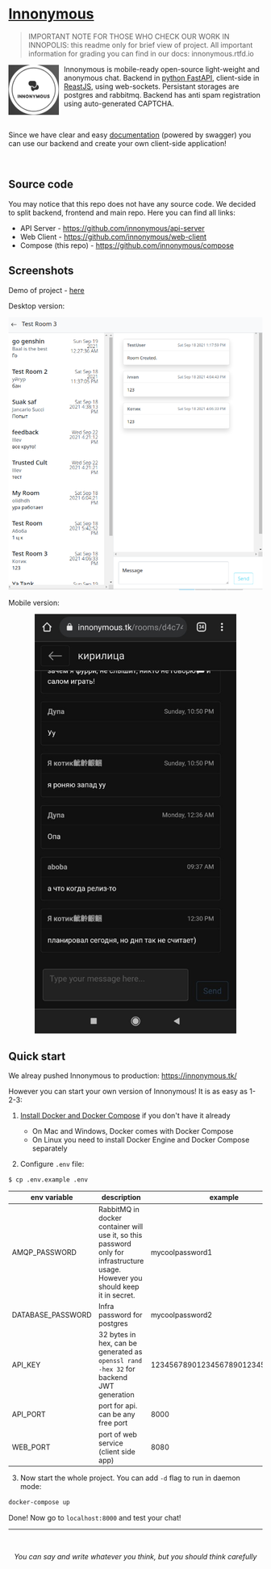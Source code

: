 # [Innonymous](https://innonymous.tk/)

> IMPORTANT NOTE FOR THOSE WHO CHECK OUR WORK IN INNOPOLIS: this readme only for brief view of project. All important information for grading you can find in our docs: innonymous.rtfd.io

<img src="docs/src/images/logo.png" align="left" width=100 style="margin: 0px 10px 0px 0px"> Innonymous is mobile-ready open-source light-weight and anonymous chat. Backend in [python FastAPI](https://fastapi.tiangolo.com/), client-side in [ReastJS](https://reactjs.org/), using web-sockets. Persistant storages are postgres and rabbitmq. Backend has anti spam registration using auto-generated CAPTCHA.

<br>

Since we have clear and easy [documentation](https://innonymous.tk/api/docs) (powered by swagger) you can use our backend and create your own client-side application! 

<br>

## Source code

You may notice that this repo does not have any source code. We decided to split backend, frontend and main repo. Here you can find all links:

+ API Server - https://github.com/innonymous/api-server
+ Web Client - https://github.com/innonymous/web-client
+ Compose (this repo) - https://github.com/innonymous/compose

## Screenshots

Demo of project - [here](https://www.loom.com/share/6995e1a95db54426879e03e139dd61d5)

Desktop version:
<p align="center">
<img src="docs/src/images/app_example1.png" width="800px" />
</p>

Mobile version:
<p align="center">
<img src="docs/src/images/app_example2.jpg" width="400px" />
</p>


## Quick start

We alreay pushed Innonymous to production: https://innonymous.tk/


However you can start your own version of Innonymous! It is as easy as 1-2-3:

1. [Install Docker and Docker Compose](https://docs.docker.com/get-docker/) if you don't have it already
    * On Mac and Windows, Docker comes with Docker Compose
    * On Linux you need to install Docker Engine and Docker Compose separately

2. Configure `.env` file:
```sh
$ cp .env.example .env
```
|env variable|description|example|
|--|--|--|
|AMQP_PASSWORD| RabbitMQ in docker container will use it, so this password only for infrastructure usage. However you should keep it in secret. |mycoolpassword1|
|DATABASE_PASSWORD| Infra password for postgres |mycoolpassword2|
|API_KEY| 32 bytes in hex, can be generated as `openssl rand -hex 32` for backend JWT generation |12345678901234567890123456789012|
|API_PORT| port for api. can be any free port| 8000 |
|WEB_PORT| port of web service (client side app)| 8080|



3. Now start the whole project. You can add `-d` flag to run in daemon mode:

```sh
docker-compose up
```

Done! Now go to `localhost:8000` and test your chat!

<hr>
<br>

<center> 

*You can say and write whatever you think, but you should think carefully* 

</center>